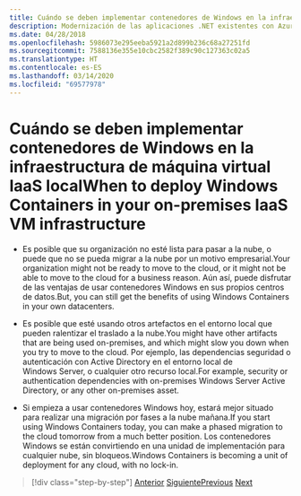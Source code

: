 ```yaml
---
title: Cuándo se deben implementar contenedores de Windows en la infraestructura de máquina virtual IaaS local
description: Modernización de las aplicaciones .NET existentes con Azure Clour y contenedores Windows | Cuándo se deben implementar contenedores Windows en la infraestructura de máquinas virtuales de IaaS local
ms.date: 04/28/2018
ms.openlocfilehash: 5986073e295eeba5921a2d899b236c68a27251fd
ms.sourcegitcommit: 7588136e355e10cbc2582f389c90c127363c02a5
ms.translationtype: HT
ms.contentlocale: es-ES
ms.lasthandoff: 03/14/2020
ms.locfileid: "69577978"
---
```

# <a name="when-to-deploy-windows-containers-in-your-on-premises-iaas-vm-infrastructure"></a><span data-ttu-id="6fd3c-103">Cuándo se deben implementar contenedores de Windows en la infraestructura de máquina virtual IaaS local</span><span class="sxs-lookup"><span data-stu-id="6fd3c-103">When to deploy Windows Containers in your on-premises IaaS VM infrastructure</span></span>

- <span data-ttu-id="6fd3c-104">Es posible que su organización no esté lista para pasar a la nube, o puede que no se pueda migrar a la nube por un motivo empresarial.</span><span class="sxs-lookup"><span data-stu-id="6fd3c-104">Your organization might not be ready to move to the cloud, or it might not be able to move to the cloud for a business reason.</span></span> <span data-ttu-id="6fd3c-105">Aún así, puede disfrutar de las ventajas de usar contenedores Windows en sus propios centros de datos.</span><span class="sxs-lookup"><span data-stu-id="6fd3c-105">But, you can still get the benefits of using Windows Containers in your own datacenters.</span></span>

- <span data-ttu-id="6fd3c-106">Es posible que esté usando otros artefactos en el entorno local que pueden ralentizar el traslado a la nube.</span><span class="sxs-lookup"><span data-stu-id="6fd3c-106">You might have other artifacts that are being used on-premises, and which might slow you down when you try to move to the cloud.</span></span> <span data-ttu-id="6fd3c-107">Por ejemplo, las dependencias seguridad o autenticación con Active Directory en el entorno local de Windows Server, o cualquier otro recurso local.</span><span class="sxs-lookup"><span data-stu-id="6fd3c-107">For example, security or authentication dependencies with on-premises Windows Server Active Directory, or any other on-premises asset.</span></span>

- <span data-ttu-id="6fd3c-108">Si empieza a usar contenedores Windows hoy, estará mejor situado para realizar una migración por fases a la nube mañana.</span><span class="sxs-lookup"><span data-stu-id="6fd3c-108">If you start using Windows Containers today, you can make a phased migration to the cloud tomorrow from a much better position.</span></span> <span data-ttu-id="6fd3c-109">Los contenedores Windows se están convirtiendo en una unidad de implementación para cualquier nube, sin bloqueos.</span><span class="sxs-lookup"><span data-stu-id="6fd3c-109">Windows Containers is becoming a unit of deployment for any cloud, with no lock-in.</span></span>

>[!div class="step-by-step"]
><span data-ttu-id="6fd3c-110">[Anterior](when-not-to-deploy-to-windows-containers.md)
>[Siguiente](when-to-deploy-windows-containers-to-azure-vms-iaas-cloud.md)</span><span class="sxs-lookup"><span data-stu-id="6fd3c-110">[Previous](when-not-to-deploy-to-windows-containers.md)
[Next](when-to-deploy-windows-containers-to-azure-vms-iaas-cloud.md)</span></span>
